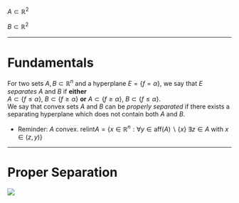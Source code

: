 <div class="flex h-full justify-evenly items-center">

$A \subset \mathbb{R}^2$

  <div class="h-full w-0.5 bg-black/30 rounded-full" />

$B \subset \mathbb{R}^2$

</div>

---

# Fundamentals

<Definition label="1.9">

For two sets $A, B \subset \mathbb{R}^n$ and a hyperplane $E = \{f = \alpha\}$, we say that $E$ _separates_ $A$ and $B$ if **either** \
$A \subset \{f \leq \alpha\}$, $B \subset \{f \geq \alpha\}$ **or** $A \subset \{f \geq \alpha\}$, $B \subset \{f \leq \alpha\}$. \
We say that convex sets $A$ and $B$ can be _properly separated_
if there exists a separating hyperplane which does not contain both $A$ and $B$.

</Definition>

<div class="mt-8">

- Reminder: $A$ convex. $\text{relint} A = \{x \in \mathbb{R}^n : \forall y \in \text{aff}(A) \backslash \{x\} \; \exists z \in A \text{ with } x \in (z, y)\}$
</div>

---

# Proper Separation

<!-- 
\draw[black, thick] (1, 1) -- (2, 2) node[midway, below right]{A};
\draw[black, thick] (3, 3) -- (4, 4) node[midway, above left]{B};
\draw[gray, thin] (0, 0) -- (5, 5) node[below right=.1cm,color=gray]{E};
\filldraw[black] (1, 1) circle (2pt);
\filldraw[black] (2, 2) circle (2pt);
\filldraw[black] (3, 3) circle (2pt);
\filldraw[black] (4, 4) circle (2pt);
 -->
<img src="/non-properly-separated.svg" class="h-80"/>